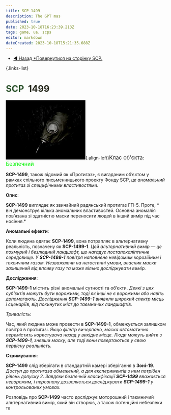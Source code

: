 ```yaml
---
title: SCP-1499
description: The GPT mas
published: true
date: 2023-10-18T16:23:39.213Z
tags: game, ua, scps
editor: markdown
dateCreated: 2023-10-18T15:21:35.688Z
---
```




- [:arrow_backward: Назад *Повернутися на сторінку SCP.](/uk/game/scps#scps)

{.links-list}

# <font color="#284f28">SCP</font><font color="white">-</font><font color="#292b1f">1499</font>

![1499.webp](/images/roles/1499.webp){.align-left}<big>Клас об'єкта</big>: <font color="#04f504"><big>Безпечний</big></font>

**SCP-1499**, також відомий як «Протигаз», є вигаданим об’єктом у рамках спільного письменницького проекту Фонду SCP, *це аномальний протигаз зі специфічними властивостями.*

**Опис**:

**SCP-1499** виглядає як звичайний радянський протигаз ГП-5. Проте, * він демонструє кілька аномальних властивостей. Основна аномалія пов’язана зі здатністю маски переносити людей в інший вимір під час носіння.*

**Аномальні ефекти**:

Коли людина одягає **SCP-1499**, вона потрапляє в альтернативну реальність, позначену як **SCP-1499-1**. *Цей альтернативний вимір — це похмурий і безлюдний ландшафт, що нагадує постапокаліптичне середовище. У **SCP-1499-1** повітря наповнене невідомим корозійним і токсичним газом. Незважаючи на негостинні умови, власник маски захищений від впливу газу та може вільно досліджувати вимір.*

**Дослідження**:

**SCP-1499-1** містить різні аномальні сутності та об’єкти. *Деякі з цих суб’єктів можуть бути ворожими, тоді як інші не є ворожими або навіть допомагають. Дослідження **SCP-1499-1** виявили широкий спектр місць і сценаріїв, від покинутих міст до таємничих ландшафтів.*

*Тривалість*:

Час, який людина може провести в **SCP-1499-1**, обмежується залишком повітря в протигазі. *Якщо фільтр вичерпано, маска автоматично перемістить користувача назад у вихідне місце. Люди можуть вийти з **SCP-1499-1**, знявши маску, але тоді вони повертаються у свою первісну реальність.*

**Стримування**:

**SCP-1499** слід зберігати в стандартній камері зберігання в **Зоні-19**. *Доступ до протигаза обмежений, а для експериментів з ним потрібен рівень допуску 2. Завдяки безпечній класифікації **SCP-1499** вважається неворожим, і персоналу дозволяється досліджувати **SCP-1499-1** у контрольованих умовах.*

Розповідь про **SCP-1499** часто досліджує моторошний і таємничий альтернативний вимір, який він створює, а також потенційні небезпеки та